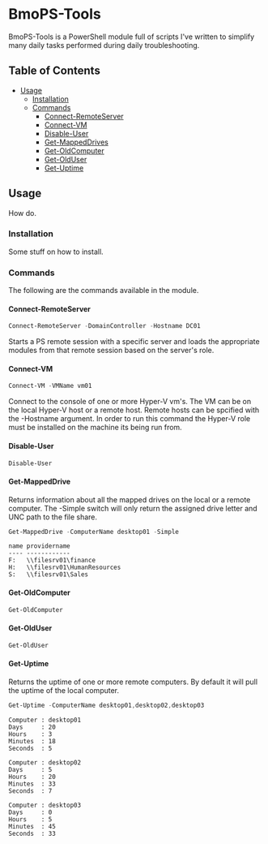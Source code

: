 # BmoPS-Tools

BmoPS-Tools is a PowerShell module full of scripts I've written to simplify many daily tasks performed during daily troubleshooting.

## Table of Contents
- [Usage](#usage)
  - [Installation](#installation)
  - [Commands](#commands)
    - [Connect-RemoteServer](#Connect-RemoteServer)
    - [Connect-VM](#Connect-VM)
    - [Disable-User](#Disable-User)
    - [Get-MappedDrives](#Get-MappedDrives)
    - [Get-OldComputer](#Get-OldComputer)
    - [Get-OldUser](#Get-OldUser)
    - [Get-Uptime](#Get-Uptime)

## Usage

How do.

### Installation

Some stuff on how to install.

### Commands

The following are the commands available in the module.

#### Connect-RemoteServer

```powershell
Connect-RemoteServer -DomainController -Hostname DC01
```
Starts a PS remote session with a specific server and loads the appropriate modules from that remote session based on the server's role.

#### Connect-VM

```powershell
Connect-VM -VMName vm01 
```
Connect to the console of one or more Hyper-V vm's.  The VM can be on the local Hyper-V host or a remote host. Remote hosts can be spcified with the -Hostname argument. In order to run this command the Hyper-V role must be installed on the machine its being run from.

#### Disable-User

```powershell
Disable-User
```
#### Get-MappedDrive

Returns information about all the mapped drives on the local or a remote computer. The -Simple switch will only return the assigned drive letter and UNC path to the file share.

```powershell
Get-MappedDrive -ComputerName desktop01 -Simple
```
```text
name providername
---- ------------
F:   \\filesrv01\finance
H:   \\filesrv01\HumanResources
S:   \\filesrv01\Sales
```

#### Get-OldComputer

```powershell
Get-OldComputer
```

#### Get-OldUser

```powershell
Get-OldUser
```

#### Get-Uptime

Returns the uptime of one or more remote computers. By default it will pull the uptime of the local computer.

```powershell
Get-Uptime -ComputerName desktop01,desktop02,desktop03
```
```text
Computer : desktop01
Days     : 20
Hours    : 3
Minutes  : 18
Seconds  : 5

Computer : desktop02
Days     : 5
Hours    : 20
Minutes  : 33
Seconds  : 7

Computer : desktop03
Days     : 0
Hours    : 5
Minutes  : 45
Seconds  : 33
```

